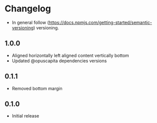 # Changelog

* In general follow (https://docs.npmjs.com/getting-started/semantic-versioning) versioning.

## <next>

## 1.0.0
* Aligned horizontally left aligned content vertically bottom
* Updated @opuscapita dependencies versions

## 0.1.1
* Removed bottom margin

## 0.1.0
* Initial release
